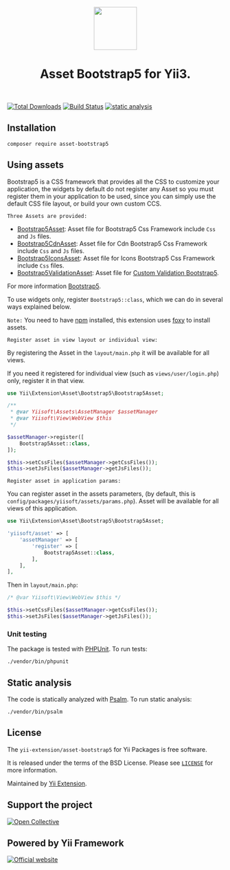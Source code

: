 <p align="center">
    <a href="https://github.com/yii-extension" target="_blank">
        <img src="https://lh3.googleusercontent.com/ehSTPnXqrkk0M3U-UPCjC0fty9K6lgykK2WOUA2nUHp8gIkRjeTN8z8SABlkvcvR-9PIrboxIvPGujPgWebLQeHHgX7yLUoxFSduiZrTog6WoZLiAvqcTR1QTPVRmns2tYjACpp7EQ=w2400" height="100px">
    </a>
    <h1 align="center">Asset Bootstrap5 for Yii3.</h1>
    <br>
</p>

[![Total Downloads](https://poser.pugx.org/yii-extension/asset-bootstrap5/downloads.png)](https://packagist.org/packages/yii-extension/asset-bootstrap5)
[![Build Status](https://github.com/yii-extension/asset-bootstrap5/workflows/build/badge.svg)](https://github.com/yii-extension/asset-bootstrap5/actions?query=workflow%3Abuild)
[![static analysis](https://github.com/yii-extension/asset-bootstrap5/workflows/static%20analysis/badge.svg)](https://github.com/yii-extension/asset-bootstrap5/actions?query=workflow%3A%22static+analysis%22)

## Installation

```shell
composer require asset-bootstrap5
```

## Using assets

Bootstrap5 is a CSS framework that provides all the CSS to customize your application, the widgets by default
do not register any Asset so you must register them in your application to be used, since you can simply use the
default CSS file layout, or build your own custom CCS.

`Three Assets are provided:`

- [Bootstrap5Asset](src/Bootstrap5Asset.php): Asset file for Bootstrap5 Css Framework include `Css` and `Js` files.
- [Bootstrap5CdnAsset](src/Bootstrap5CdnAsset.php): Asset file for Cdn Bootstrap5 Css Framework include `Css` and `Js` files.
- [Bootstrap5IconsAsset](src/Bootstrap5IconsAsset.php): Asset file for Icons Bootstrap5 Css Framework include `Css` files.
- [Bootstrap5ValidationAsset](src/Bootstrap5ValidationAsset.php): Asset file for [Custom Validation Bootstrap5](https://getbootstrap.com/docs/5.0/forms/validation/#custom-styles).

For more information [Bootstrap5](https://getbootstrap.com/docs/5.0/getting-started/introduction/).

To use widgets only, register `Bootstrap5::class`, which we can do in several ways explained below.

`Note:` You need to have [npm](https://docs.npmjs.com/getting-started) installed, this extension uses [foxy](https://github.com/fxpio/foxy) to install assets. 

`Register asset in view layout or individual view:`

By registering the Asset in the `layout/main.php` it will be available for all views.

If you need it registered for individual view (such as `views/user/login.php`) only,
register it in that view.


```php
use Yii\Extension\Asset\Bootstrap5\Bootstrap5Asset;

/**
 * @var Yiisoft\Assets\AssetManager $assetManager
 * @var Yiisoft\View\WebView $this
 */

$assetManager->register([
    Bootstrap5Asset::class,
]);

$this->setCssFiles($assetManager->getCssFiles());
$this->setJsFiles($assetManager->getJsFiles());
```

`Register asset in application params:`

You can register asset in the assets parameters, (by default, this is `config/packages/yiisoft/assets/params.php`).
Asset will be available for all views of this application.

```php
use Yii\Extension\Asset\Bootstrap5\Bootstrap5Asset;

'yiisoft/asset' => [
    'assetManager' => [
        'register' => [
            Bootstrap5Asset::class,
        ],
    ],
],
```

Then in `layout/main.php`:

```php
/* @var Yiisoft\View\WebView $this */

$this->setCssFiles($assetManager->getCssFiles());
$this->setJsFiles($assetManager->getJsFiles());
```

### Unit testing

The package is tested with [PHPUnit](https://phpunit.de/). To run tests:

```shell
./vendor/bin/phpunit
```

## Static analysis

The code is statically analyzed with [Psalm](https://psalm.dev/docs). To run static analysis:

```shell
./vendor/bin/psalm
```

## License

The `yii-extension/asset-bootstrap5` for Yii Packages is free software.

It is released under the terms of the BSD License. Please see [`LICENSE`](./LICENSE.md) for more information.

Maintained by [Yii Extension](https://github.com/yii-extension).

## Support the project

[![Open Collective](https://img.shields.io/badge/Open%20Collective-sponsor-7eadf1?logo=open%20collective&logoColor=7eadf1&labelColor=555555)](https://opencollective.com/yiisoft)

## Powered by Yii Framework

[![Official website](https://img.shields.io/badge/Powered_by-Yii_Framework-green.svg?style=flat)](https://www.yiiframework.com/)
